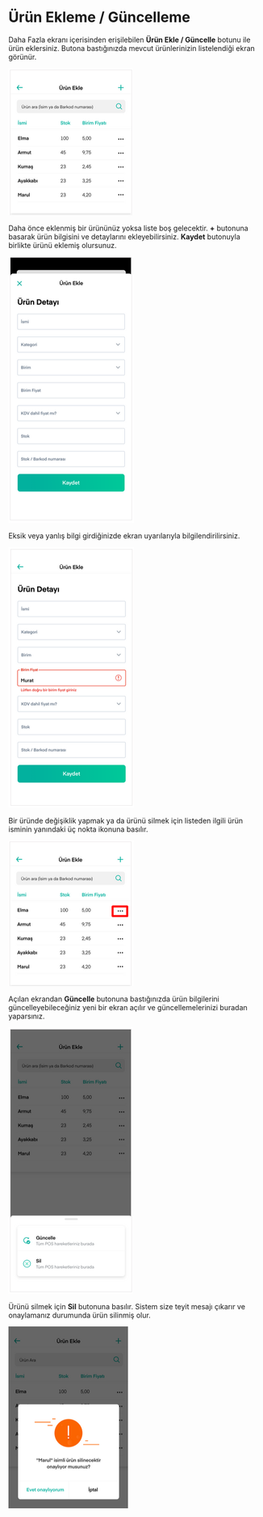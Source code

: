 # Ürün Ekleme / Güncelleme

Daha Fazla ekranı içerisinden erişilebilen **Ürün Ekle / Güncelle** botunu ile ürün eklersiniz. Butona bastığınızda mevcut ürünlerinizin listelendiği ekran görünür.

![](../.gitbook/assets/25.png)

Daha önce eklenmiş bir ürününüz yoksa liste boş gelecektir. **+** butonuna basarak ürün bilgisini ve detaylarını ekleyebilirsiniz. **Kaydet** butonuyla birlikte ürünü eklemiş olursunuz.

![](../.gitbook/assets/26%20%281%29.png)

Eksik veya yanlış bilgi girdiğinizde ekran uyarılarıyla bilgilendirilirsiniz.

![](../.gitbook/assets/27%20%281%29.png)

Bir üründe değişiklik yapmak ya da ürünü silmek için listeden ilgili ürün isminin yanındaki üç nokta ikonuna basılır.

![](../.gitbook/assets/28%20%282%29.png)

Açılan ekrandan **Güncelle** butonuna bastığınızda ürün bilgilerini güncelleyebileceğiniz yeni bir ekran açılır ve güncellemelerinizi buradan yaparsınız.

![](../.gitbook/assets/29.png)

Ürünü silmek için **Sil** butonuna basılır. Sistem size teyit mesajı çıkarır ve onaylamanız durumunda ürün silinmiş olur.

![](../.gitbook/assets/30%20%281%29.png)

